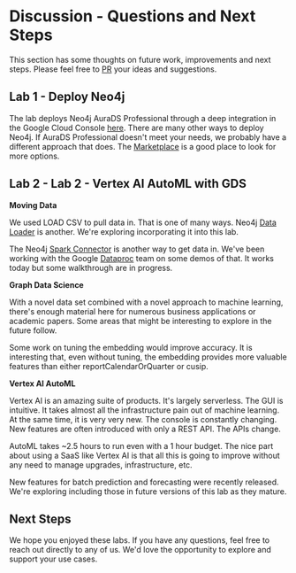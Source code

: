 # Discussion - Questions and Next Steps
This section has some thoughts on future work, improvements and next steps.  Please feel free to [PR](https://github.com/neo4j-partners/hands-on-lab-neo4j-and-vertex-ai/pulls) your ideas and suggestions.

## Lab 1 - Deploy Neo4j
The lab deploys Neo4j AuraDS Professional through a deep integration in the Google Cloud Console [here](https://console.cloud.google.com/marketplace/product/endpoints/prod.n4gcp.neo4j.io).  There are many other ways to deploy Neo4j.  If AuraDS Professional doesn't meet your needs, we probably have a different approach that does.  The [Marketplace](https://console.cloud.google.com/marketplace/browse?q=neo4j) is a good place to look for more options.

## Lab 2 - Lab 2 - Vertex AI AutoML with GDS
**Moving Data**

We used LOAD CSV to pull data in.  That is one of many ways.  Neo4j [Data Loader](https://data-importer.neo4j.io/) is another.  We're exploring incorporating it into this lab.

The Neo4j [Spark Connector](https://neo4j.com/docs/spark/current/) is another way to get data in.  We've been working with the Google [Dataproc](https://cloud.google.com/dataproc) team on some demos of that.  It works today but some walkthrough are in progress.

**Graph Data Science**

With a novel data set combined with a novel approach to machine learning, there's enough material here for numerous business applications or academic papers.  Some areas that might be interesting to explore in the future follow.

Some work on tuning the embedding would improve accuracy.  It is interesting that, even without tuning, the embedding provides more valuable features than either reportCalendarOrQuarter or cusip.

**Vertex AI AutoML**

Vertex AI is an amazing suite of products.  It's largely serverless.  The GUI is intuitive.  It takes almost all the infrastructure pain out of machine learning.  At the same time, it is very very new.  The console is constantly changing.  New features are often introduced with only a REST API.  The APIs change.

AutoML takes ~2.5 hours to run even with a 1 hour budget.  The nice part about using a SaaS like Vertex AI is that all this is going to improve without any need to manage upgrades, infrastructure, etc.

New features for batch prediction and forecasting were recently released.  We're exploring including those in future versions of this lab as they mature.

## Next Steps
We hope you enjoyed these labs.  If you have any questions, feel free to reach out directly to any of us.  We'd love the opportunity to explore and support your use cases.
